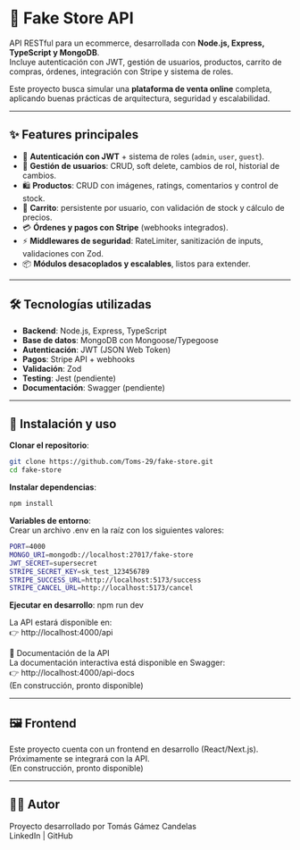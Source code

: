 # 🛒 Fake Store API

API RESTful para un ecommerce, desarrollada con **Node.js, Express, TypeScript y MongoDB**.  
Incluye autenticación con JWT, gestión de usuarios, productos, carrito de compras, órdenes, integración con Stripe y sistema de roles.  

Este proyecto busca simular una **plataforma de venta online** completa, aplicando buenas prácticas de arquitectura, seguridad y escalabilidad.

---

## ✨ Features principales

- 🔐 **Autenticación con JWT** + sistema de roles (`admin`, `user`, `guest`).
- 👤 **Gestión de usuarios**: CRUD, soft delete, cambios de rol, historial de cambios.
- 🛍️ **Productos**: CRUD con imágenes, ratings, comentarios y control de stock.
- 🛒 **Carrito**: persistente por usuario, con validación de stock y cálculo de precios.
- 💳 **Órdenes y pagos con Stripe** (webhooks integrados).
- ⚡ **Middlewares de seguridad**: RateLimiter, sanitización de inputs, validaciones con Zod.
- 📦 **Módulos desacoplados y escalables**, listos para extender.

---

## 🛠️ Tecnologías utilizadas

- **Backend**: Node.js, Express, TypeScript  
- **Base de datos**: MongoDB con Mongoose/Typegoose  
- **Autenticación**: JWT (JSON Web Token)  
- **Pagos**: Stripe API + webhooks  
- **Validación**: Zod  
- **Testing**: Jest (pendiente)  
- **Documentación**: Swagger (pendiente)  

---

## 🚀 Instalación y uso
**Clonar el repositorio**:  
```bash
git clone https://github.com/Toms-29/fake-store.git  
cd fake-store
```

**Instalar dependencias**:  
```bash
npm install
```

**Variables de entorno**:  
Crear un archivo .env en la raíz con los siguientes valores:  
```bash
PORT=4000
MONGO_URI=mongodb://localhost:27017/fake-store
JWT_SECRET=supersecret
STRIPE_SECRET_KEY=sk_test_123456789
STRIPE_SUCCESS_URL=http://localhost:5173/success
STRIPE_CANCEL_URL=http://localhost:5173/cancel
```

**Ejecutar en desarrollo**: npm run dev

La API estará disponible en:  
👉 http://localhost:4000/api

📑 Documentación de la API  
La documentación interactiva está disponible en Swagger:  
👉 http://localhost:4000/api-docs  
(En construcción, pronto disponible)

---

## 🖼️ Frontend
Este proyecto cuenta con un frontend en desarrollo (React/Next.js).  
Próximamente se integrará con la API.  
(En construcción, pronto disponible)

---

## 🧑‍💻 Autor
Proyecto desarrollado por Tomás Gámez Candelas  
LinkedIn | GitHub
